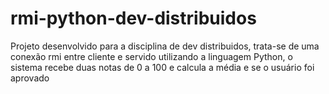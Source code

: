# rmi-python-dev-distribuidos
Projeto desenvolvido para a disciplina de dev distribuidos, trata-se de uma conexão rmi entre cliente e servido utilizando a linguagem Python, o sistema recebe duas notas de 0 a 100 e calcula a média e se o usuário foi aprovado

